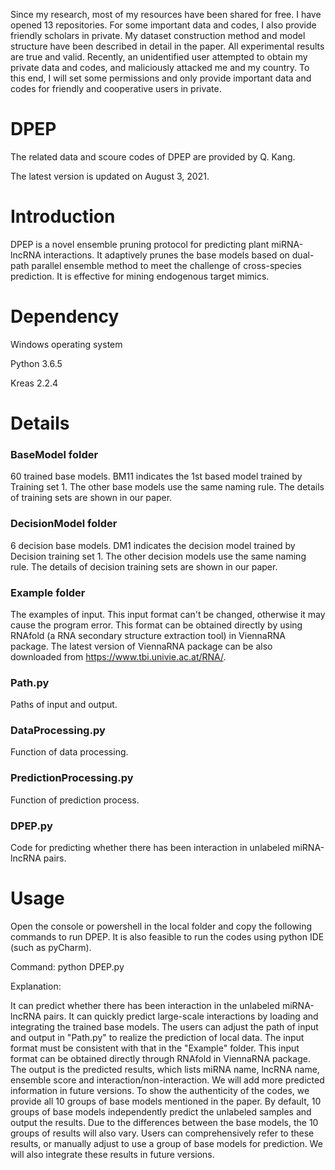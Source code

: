 Since my research, most of my resources have been shared for free. I have opened 13 repositories. For some important data and codes, I also provide friendly scholars in private. My dataset construction method and model structure have been described in detail in the paper. All experimental results are true and valid. Recently, an unidentified user attempted to obtain my private data and codes, and maliciously attacked me and my country. To this end, I will set some permissions and only provide important data and codes for friendly and cooperative users in private.

# DPEP
The related data and scoure codes of DPEP are provided by Q. Kang.

The latest version is updated on August 3, 2021.

# Introduction
DPEP is a novel ensemble pruning protocol for predicting plant miRNA-lncRNA interactions. It adaptively prunes the base models based on dual-path parallel ensemble method to meet the challenge of cross-species prediction. It is effective for mining endogenous target mimics. 

# Dependency
Windows operating system

Python 3.6.5

Kreas 2.2.4

# Details
### BaseModel folder
60 trained base models. BM11 indicates the 1st based model trained by Training set 1. The other base models use the same naming rule. The details of training sets are shown in our paper.

### DecisionModel folder
6 decision base models. DM1 indicates the decision model trained by Decision training set 1. The other decision models use the same naming rule. The details of decision training sets are shown in our paper.

### Example folder
The examples of input. This input format can't be changed, otherwise it may cause the program error. This format can be obtained directly by using RNAfold (a RNA secondary structure extraction tool) in ViennaRNA package. The latest version of ViennaRNA package can be also downloaded from https://www.tbi.univie.ac.at/RNA/.

### Path.py
Paths of input and output.

### DataProcessing.py
Function of data processing.

### PredictionProcessing.py
Function of prediction process.

### DPEP.py
Code for predicting whether there has been interaction in unlabeled miRNA-lncRNA pairs.

# Usage
Open the console or powershell in the local folder and copy the following commands to run DPEP. It is also feasible to run the codes using python IDE (such as pyCharm).

Command: python DPEP.py

Explanation:

It can predict whether there has been interaction in the unlabeled miRNA-lncRNA pairs. It can quickly predict large-scale interactions by loading and integrating the trained base models. The users can adjust the path of input and output in "Path.py" to realize the prediction of local data. The input format must be consistent with that in the "Example" folder. This input format can be obtained directly through RNAfold in ViennaRNA package. The output is the predicted results, which lists miRNA name, lncRNA name, ensemble score and interaction/non-interaction. We will add more predicted information in future versions. To show the authenticity of the codes, we provide all 10 groups of base models mentioned in the paper. By default, 10 groups of base models independently predict the unlabeled samples and output the results. Due to the differences between the base models, the 10 groups of results will also vary. Users can comprehensively refer to these results, or manually adjust to use a group of base models for prediction. We will also integrate these results in future versions.
